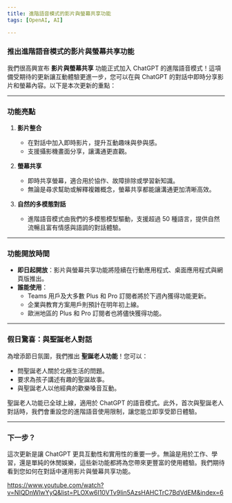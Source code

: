 ```yaml
---
title: 進階語音模式的影片與螢幕共享功能
tags: [OpenAI, AI]

---
```


### 推出進階語音模式的影片與螢幕共享功能  

我們很高興宣布 **影片與螢幕共享** 功能正式加入 ChatGPT 的進階語音模式！這項備受期待的更新讓互動體驗更進一步，您可以在與 ChatGPT 的對話中即時分享影片和螢幕內容。以下是本次更新的重點：  

---

### 功能亮點  

1. **影片整合**  
   - 在對話中加入即時影片，提升互動趣味與參與感。  
   - 支援攝影機畫面分享，讓溝通更直觀。  

2. **螢幕共享**  
   - 即時共享螢幕，適合用於協作、故障排除或學習新知識。  
   - 無論是尋求幫助或解釋複雜概念，螢幕共享都能讓溝通更加清晰高效。  

3. **自然的多模態對話**  
   - 進階語音模式由我們的多模態模型驅動，支援超過 50 種語言，提供自然流暢且富有情感與語調的對話體驗。  

---

### 功能開放時間  

- **即日起開放**：影片與螢幕共享功能將陸續在行動應用程式、桌面應用程式與網頁版推出。  
- **誰能使用**：  
  - Teams 用戶及大多數 Plus 和 Pro 訂閱者將於下週內獲得功能更新。  
  - 企業與教育方案用戶則預計在明年初上線。  
  - 歐洲地區的 Plus 和 Pro 訂閱者也將儘快獲得功能。  

---

### 假日驚喜：與聖誕老人對話  

為增添節日氛圍，我們推出 **聖誕老人功能**！您可以：  
- 問聖誕老人關於北極生活的問題。  
- 要求為孩子講述有趣的聖誕故事。  
- 與聖誕老人以他經典的歡樂嗓音互動。  

聖誕老人功能已全球上線，適用於 ChatGPT 的語音模式。此外，首次與聖誕老人對話時，我們會重設您的進階語音使用限制，讓您能立即享受節日體驗。  

---

### 下一步？  

這次更新是讓 ChatGPT 更具互動性和實用性的重要一步。無論是用於工作、學習，還是單純的休閒娛樂，這些新功能都將為您帶來更豐富的使用體驗。我們期待看到您如何在對話中運用影片與螢幕共享功能。  

https://www.youtube.com/watch?v=NIQDnWlwYyQ&list=PLOXw6I10VTv9lin5AzsHAHCTrC7BdVdEM&index=6